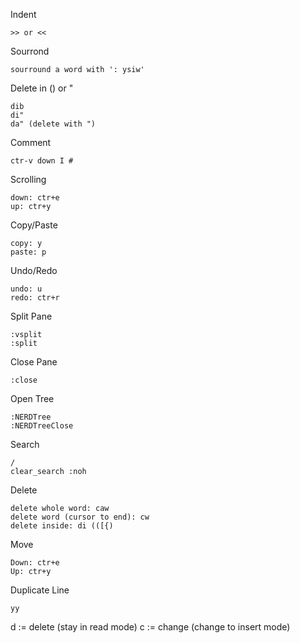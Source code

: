 Indent
```
>> or <<
```

Sourrond
```
sourround a word with ': ysiw'
```

Delete in () or "
```
dib
di"
da" (delete with ")
```

Comment
```
ctr-v down I #
```

Scrolling

```
down: ctr+e
up: ctr+y
```

Copy/Paste

```
copy: y
paste: p
```

Undo/Redo
```
undo: u
redo: ctr+r
```

Split Pane
```
:vsplit
:split
```

Close Pane
```
:close
```

Open Tree
```
:NERDTree
:NERDTreeClose
```

Search
```
/
clear_search :noh
```

Delete
```
delete whole word: caw
delete word (cursor to end): cw
delete inside: di (([{)
```

Move
```
Down: ctr+e
Up: ctr+y
```

Duplicate Line
```
yy
```

d := delete (stay in read mode)
c := change (change to insert mode)
